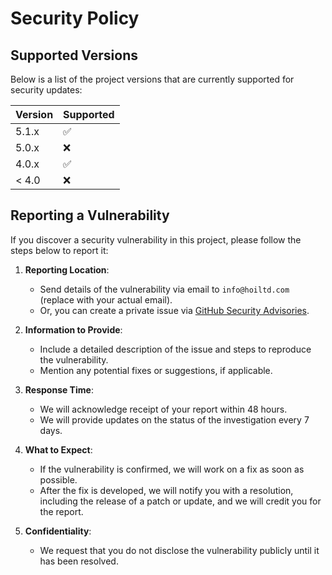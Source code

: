 # Security Policy

## Supported Versions

Below is a list of the project versions that are currently supported for security updates:

| Version | Supported          |
| ------- | ------------------ |
| 5.1.x   | :white_check_mark: |
| 5.0.x   | :x:                |
| 4.0.x   | :white_check_mark: |
| < 4.0   | :x:                |

## Reporting a Vulnerability

If you discover a security vulnerability in this project, please follow the steps below to report it:

1. **Reporting Location**:
   - Send details of the vulnerability via email to `info@hoiltd.com` (replace with your actual email).
   - Or, you can create a private issue via [GitHub Security Advisories](https://github.com/YOUR_REPO/security/advisories/new).

2. **Information to Provide**:
   - Include a detailed description of the issue and steps to reproduce the vulnerability.
   - Mention any potential fixes or suggestions, if applicable.

3. **Response Time**:
   - We will acknowledge receipt of your report within 48 hours.
   - We will provide updates on the status of the investigation every 7 days.
   
4. **What to Expect**:
   - If the vulnerability is confirmed, we will work on a fix as soon as possible.
   - After the fix is developed, we will notify you with a resolution, including the release of a patch or update, and we will credit you for the report.

5. **Confidentiality**:
   - We request that you do not disclose the vulnerability publicly until it has been resolved.
